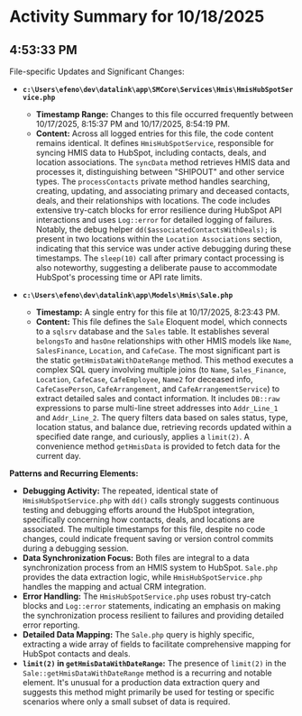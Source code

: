 # Activity Summary for 10/18/2025

## 4:53:33 PM
File-specific Updates and Significant Changes:

*   **`c:\Users\efeno\dev\datalink\app\SMCore\Services\Hmis\HmisHubSpotService.php`**
    *   **Timestamp Range:** Changes to this file occurred frequently between 10/17/2025, 8:15:37 PM and 10/17/2025, 8:54:19 PM.
    *   **Content:** Across all logged entries for this file, the code content remains identical. It defines `HmisHubSpotService`, responsible for syncing HMIS data to HubSpot, including contacts, deals, and location associations. The `syncData` method retrieves HMIS data and processes it, distinguishing between "SHIPOUT" and other service types. The `processContacts` private method handles searching, creating, updating, and associating primary and deceased contacts, deals, and their relationships with locations. The code includes extensive try-catch blocks for error resilience during HubSpot API interactions and uses `Log::error` for detailed logging of failures. Notably, the debug helper `dd($associatedContactsWithDeals);` is present in two locations within the `Location Associations` section, indicating that this service was under active debugging during these timestamps. The `sleep(10)` call after primary contact processing is also noteworthy, suggesting a deliberate pause to accommodate HubSpot's processing time or API rate limits.

*   **`c:\Users\efeno\dev\datalink\app\Models\Hmis\Sale.php`**
    *   **Timestamp:** A single entry for this file at 10/17/2025, 8:23:43 PM.
    *   **Content:** This file defines the `Sale` Eloquent model, which connects to a `sqlsrv` database and the `Sales` table. It establishes several `belongsTo` and `hasOne` relationships with other HMIS models like `Name`, `SalesFinance`, `Location`, and `CafeCase`. The most significant part is the static `getHmisDataWithDateRange` method. This method executes a complex SQL query involving multiple joins (to `Name`, `Sales_Finance`, `Location`, `CafeCase`, `CafeEmployee`, `Name2` for deceased info, `CafeCasePerson`, `CafeArrangement`, and `CafeArrangementService`) to extract detailed sales and contact information. It includes `DB::raw` expressions to parse multi-line street addresses into `Addr_Line_1` and `Addr_Line_2`. The query filters data based on sales status, type, location status, and balance due, retrieving records updated within a specified date range, and curiously, applies a `limit(2)`. A convenience method `getHmisData` is provided to fetch data for the current day.

**Patterns and Recurring Elements:**

*   **Debugging Activity:** The repeated, identical state of `HmisHubSpotService.php` with `dd()` calls strongly suggests continuous testing and debugging efforts around the HubSpot integration, specifically concerning how contacts, deals, and locations are associated. The multiple timestamps for this file, despite no code changes, could indicate frequent saving or version control commits during a debugging session.
*   **Data Synchronization Focus:** Both files are integral to a data synchronization process from an HMIS system to HubSpot. `Sale.php` provides the data extraction logic, while `HmisHubSpotService.php` handles the mapping and actual CRM integration.
*   **Error Handling:** The `HmisHubSpotService.php` uses robust try-catch blocks and `Log::error` statements, indicating an emphasis on making the synchronization process resilient to failures and providing detailed error reporting.
*   **Detailed Data Mapping:** The `Sale.php` query is highly specific, extracting a wide array of fields to facilitate comprehensive mapping for HubSpot contacts and deals.
*   **`limit(2)` in `getHmisDataWithDateRange`:** The presence of `limit(2)` in the `Sale::getHmisDataWithDateRange` method is a recurring and notable element. It's unusual for a production data extraction query and suggests this method might primarily be used for testing or specific scenarios where only a small subset of data is required.